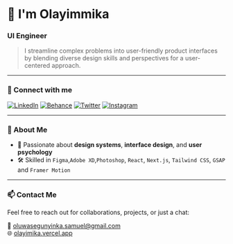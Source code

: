 # 👋 I'm Olayimmika

### **UI Engineer**

> I streamline complex problems into user-friendly product interfaces  
> by blending diverse design skills and perspectives for a user-centered approach.

---

### 🔗 Connect with me

[![LinkedIn](https://img.shields.io/badge/LinkedIn-0077B5?style=flat&logo=linkedin&logoColor=white)](https://www.linkedin.com/in/akinseye-oluwasegun-yinka-319a661a9/)
[![Behance](https://img.shields.io/badge/Behance-1769ff?style=flat&logo=behance&logoColor=white)](https://www.behance.net/oluwasegunyinka)
[![Twitter](https://img.shields.io/badge/Twitter-1DA1F2?style=flat&logo=twitter&logoColor=white)](https://x.com/Olayimika_yinka)
[![Instagram](https://img.shields.io/badge/Instagram-E4405F?style=flat&logo=instagram&logoColor=white)](https://www.instagram.com/accounts/login/?next=https%3A%2F%2Fwww.instagram.com%2F0layimmika%2F&is_from_rle)


---

### 🧠 About Me

- 🎨 Passionate about **design systems**, **interface design**, and **user psychology**
- 🛠️ Skilled in `Figma`,`Adobe XD`,`Photoshop`, `React`, `Next.js`, `Tailwind CSS`, `GSAP`  and `Framer Motion`


---

### 📫 Contact Me

Feel free to reach out for collaborations, projects, or just a chat:

📧 oluwasegunyinka.samuel@gmail.com  
🌐 [olayimika.vercel.app](https://olayimika.vercel.app/)

